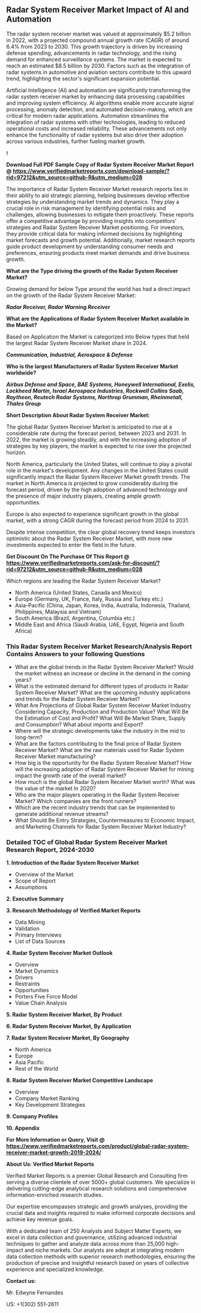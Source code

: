 <h2>Radar System Receiver Market Impact of AI and Automation</h2><p>The radar system receiver market was valued at approximately $5.2 billion in 2022, with a projected compound annual growth rate (CAGR) of around 6.4% from 2023 to 2030. This growth trajectory is driven by increasing defense spending, advancements in radar technology, and the rising demand for enhanced surveillance systems. The market is expected to reach an estimated $8.5 billion by 2030. Factors such as the integration of radar systems in automotive and aviation sectors contribute to this upward trend, highlighting the sector's significant expansion potential.</p><p>Artificial Intelligence (AI) and automation are significantly transforming the radar system receiver market by enhancing data processing capabilities and improving system efficiency. AI algorithms enable more accurate signal processing, anomaly detection, and automated decision-making, which are critical for modern radar applications. Automation streamlines the integration of radar systems with other technologies, leading to reduced operational costs and increased reliability. These advancements not only enhance the functionality of radar systems but also drive their adoption across various industries, further fueling market growth.</p>t</p><p id="" class=""><strong>Download Full PDF Sample Copy of Radar System Receiver Market Report @ <a href="https://www.verifiedmarketreports.com/download-sample/?rid=97212&utm_source=github-R&utm_medium=028" target="_blank">https://www.verifiedmarketreports.com/download-sample/?rid=97212&utm_source=github-R&utm_medium=028</a></strong></p><p>The importance of&nbsp;Radar System Receiver Market research reports lies in their ability to aid strategic planning, helping businesses develop effective strategies by understanding market trends and dynamics. They play a crucial role in risk management by identifying potential risks and challenges, allowing businesses to mitigate them proactively. These reports offer a competitive advantage by providing insights into competitors' strategies and Radar System Receiver Market positioning. For investors, they provide critical data for making informed decisions by highlighting market forecasts and growth potential. Additionally, market research reports guide product development by understanding consumer needs and preferences, ensuring products meet market demands and drive business growth.</p><p><strong>What are the&nbsp;Type driving the growth of the Radar System Receiver Market?</strong></p><p id="" class="">Growing demand for below Type around the world has had a direct impact on the growth of the Radar System Receiver Market:</p><em><strong>Radar Receiver, Radar Warning Receiver</strong></em></p><strong>What are the&nbsp;Applications&nbsp;of Radar System Receiver Market available in the Market?</strong></p><p id="" class="">Based on Application the Market is categorized into Below types that held the largest Radar System Receiver Market share In 2024.</p><em><strong>Communication, Industrial, Aerospace & Defense</strong></em></p><strong>Who is the largest Manufacturers of Radar System Receiver Market worldwide?</strong></p><p><em><strong>Airbus Defense and Space, BAE Systems, Honeywell International, Exelis, Lockheed Martin, Israel Aerospace Industries, Rockwell Collins Saab, Raytheon, Reutech Radar Systems, Northrop Grumman, Rheinmetall, Thales Group</strong></em></p><p id="" class=""><strong>Short Description About Radar System Receiver Market:</strong></p><p>The global Radar System Receiver Market is anticipated to rise at a considerable rate during the forecast period, between 2023 and 2031. In 2022, the market is growing steadily, and with the increasing adoption of strategies by key players, the market is expected to rise over the projected horizon.</p><p>North America, particularly the United States, will continue to play a pivotal role in the market's development. Any changes in the United States could significantly impact the Radar System Receiver Market growth trends. The market in North America is projected to grow considerably during the forecast period, driven by the high adoption of advanced technology and the presence of major industry players, creating ample growth opportunities.</p><p>Europe is also expected to experience significant growth in the global market, with a strong CAGR during the forecast period from 2024 to 2031.</p><p>Despite intense competition, the clear global recovery trend keeps investors optimistic about the Radar System Receiver Market, with more new investments expected to enter the field in the future.</p><p id="" class=""><strong>Get Discount On The Purchase Of This Report @ <a href="https://www.verifiedmarketreports.com/ask-for-discount/?rid=97212&utm_source=github-R&utm_medium=028" target="_blank">https://www.verifiedmarketreports.com/ask-for-discount/?rid=97212&utm_source=github-R&utm_medium=028</a></strong></p>Which regions are leading the Radar System Receiver Market?</p><ul><li>North America (United States, Canada and Mexico)</li><li>Europe (Germany, UK, France, Italy, Russia and Turkey etc.)</li><li>Asia-Pacific (China, Japan, Korea, India, Australia, Indonesia, Thailand, Philippines, Malaysia and Vietnam)</li><li>South America (Brazil, Argentina, Columbia etc.)</li><li>Middle East and Africa (Saudi Arabia, UAE, Egypt, Nigeria and South Africa)</li></ul><h3 id="" class="">This Radar System Receiver Market Research/Analysis Report Contains Answers to your following Questions</h3><ul><li>What are the global trends in the Radar System Receiver Market? Would the market witness an increase or decline in the demand in the coming years?</li><li>What is the estimated demand for different types of products in Radar System Receiver Market? What are the upcoming industry applications and trends for the Radar System Receiver Market?</li><li>What Are Projections of Global Radar System Receiver Market Industry Considering Capacity, Production and Production Value? What Will Be the Estimation of Cost and Profit? What Will Be Market Share, Supply and Consumption? What about imports and Export?</li><li>Where will the strategic developments take the industry in the mid to long-term?</li><li>What are the factors contributing to the final price of Radar System Receiver Market? What are the raw materials used for Radar System Receiver Market manufacturing?</li><li>How big is the opportunity for the Radar System Receiver Market? How will the increasing adoption of Radar System Receiver Market for mining impact the growth rate of the overall market?</li><li>How much is the global Radar System Receiver Market worth? What was the value of the market In 2020?</li><li>Who are the major players operating in the Radar System Receiver Market? Which companies are the front runners?</li><li>Which are the recent industry trends that can be implemented to generate additional revenue streams?</li><li>What Should Be Entry Strategies, Countermeasures to Economic Impact, and Marketing Channels for Radar System Receiver Market Industry?</li></ul><h3 id="" class="">Detailed TOC of Global Radar System Receiver Market Research Report, 2024-2030</h3><p id="" class=""><strong>1. Introduction of the Radar System Receiver Market</strong></p><ul><li>Overview of the Market</li><li>Scope of Report</li><li>Assumptions</li></ul><p id="" class=""><strong>2. Executive Summary</strong></p><p id="" class=""><strong>3. Research Methodology of Verified Market Reports</strong></p><ul><li>Data Mining</li><li>Validation</li><li>Primary Interviews</li><li>List of Data Sources</li></ul><p id="" class=""><strong>4. Radar System Receiver Market Outlook</strong></p><ul><li>Overview</li><li>Market Dynamics</li><li>Drivers</li><li>Restraints</li><li>Opportunities</li><li>Porters Five Force Model</li><li>Value Chain Analysis</li></ul><p id="" class=""><strong>5. Radar System Receiver Market, By Product</strong></p><p id="" class=""><strong>6. Radar System Receiver Market, By Application</strong></p><p id="" class=""><strong>7. Radar System Receiver Market, By Geography</strong></p><ul><li>North America</li><li>Europe</li><li>Asia Pacific</li><li>Rest of the World</li></ul><p id="" class=""><strong>8. Radar System Receiver Market Competitive Landscape</strong></p><ul><li>Overview</li><li>Company Market Ranking</li><li>Key Development Strategies</li></ul><p id="" class=""><strong>9. Company Profiles</strong></p><p id="" class=""><strong>10. Appendix</strong></p><p id="" class=""><strong>For More Information or Query, Visit @ <a href="https://www.verifiedmarketreports.com/product/global-radar-system-receiver-market-growth-2019-2024/" target="_blank">https://www.verifiedmarketreports.com/product/global-radar-system-receiver-market-growth-2019-2024/</a></strong></p><p id="" class=""><strong>About Us: Verified Market Reports</strong></p><p id="" class="">Verified Market Reports is a premier Global Research and Consulting firm serving a diverse clientele of over 5000+ global customers. We specialize in delivering cutting-edge analytical research solutions and comprehensive information-enriched research studies.</p><p id="" class="">Our expertise encompasses strategic and growth analyses, providing the crucial data and insights required to make informed corporate decisions and achieve key revenue goals.</p><p id="" class="">With a dedicated team of 250 Analysts and Subject Matter Experts, we excel in data collection and governance, utilizing advanced industrial techniques to gather and analyze data across more than 25,000 high-impact and niche markets. Our analysts are adept at integrating modern data collection methods with superior research methodologies, ensuring the production of precise and insightful research based on years of collective experience and specialized knowledge.</p><p id="" class=""><strong>Contact us:</strong></p><p id="" class="">Mr. Edwyne Fernandes</p><p id="" class="">US: +1(302) 551-2611</p>